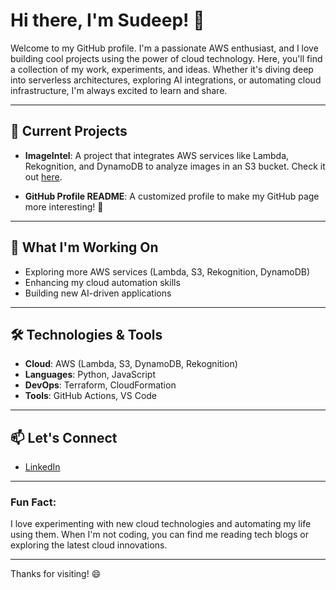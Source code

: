 # Hi there, I'm Sudeep! 👋

Welcome to my GitHub profile. I'm a passionate AWS enthusiast, and I love building cool projects using the power of cloud technology. Here, you'll find a collection of my work, experiments, and ideas. Whether it's diving deep into serverless architectures, exploring AI integrations, or automating cloud infrastructure, I'm always excited to learn and share.

---

## 🌱 Current Projects

- **ImageIntel**: A project that integrates AWS services like Lambda, Rekognition, and DynamoDB to analyze images in an S3 bucket. Check it out [here](https://github.com/Sudeep-811/AWS-Projects/blob/a4e2e7d99b89282b58f9af6b07dcdbd06d14086a/ImageIntel%20with%20AWS%20Rekognition/ImageIntel%20with%20AWS%20Rekognition.md).
  
- **GitHub Profile README**: A customized profile to make my GitHub page more interesting! 🎨

---

## 💼 What I'm Working On
- Exploring more AWS services (Lambda, S3, Rekognition, DynamoDB)
- Enhancing my cloud automation skills
- Building new AI-driven applications

---

## 🛠️ Technologies & Tools

- **Cloud**: AWS (Lambda, S3, DynamoDB, Rekognition)
- **Languages**: Python, JavaScript
- **DevOps**: Terraform, CloudFormation
- **Tools**: GitHub Actions, VS Code

---

## 📫 Let's Connect
- [LinkedIn](https://www.linkedin.com/in/sudeep-811) 

---

### Fun Fact: 
I love experimenting with new cloud technologies and automating my life using them. When I'm not coding, you can find me reading tech blogs or exploring the latest cloud innovations.

---

Thanks for visiting! 😄
